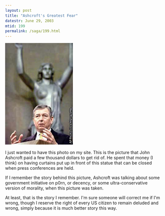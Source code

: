 ```yaml
---
layout: post
title: "Ashcroft's Greatest Fear"
datestr: June 29, 2003
mtid: 199
permalink: /saga/199.html
---
```


<img src="/pics/ashcroft.jpg" />

I just wanted to have this photo on my site.  This is the picture that John Ashcroft
paid a few thousand dollars to get rid of.  He spent that money (I think) on having
curtains put up in front of this statue that can be closed when press conferences
are held.

If I remember the story behind this picture, Ashcroft was talking about some government
initiative on p0rn, or decency, or some ultra-conservative version of morality, when
this picture was taken.

At least, that is the story I remember.  I'm sure someone will correct me if I'm
wrong, though I reserve the right of every US citizen to remain deluded and wrong,
simply because it is much better story this way.

